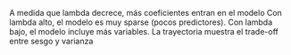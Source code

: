 A medida que lambda decrece, más coeficientes entran en el modelo
Con lambda alto, el modelo es muy sparse (pocos predictores).
Con lambda bajo, el modelo incluye más variables.
La trayectoria muestra el trade-off entre sesgo y varianza
